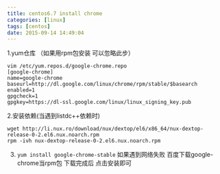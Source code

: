 ```yaml
---
title: centos6.7 install chrome
categories: [linux]
tags: [centos]
date: 2015-09-14 14:49:04
---
```


1.yum仓库 （如果用rpm包安装 可以忽略此步）
```
vim /etc/yum.repos.d/google-chrome.repo
[google-chrome]
name=google-chrome
baseurl=http://dl.google.com/linux/chrome/rpm/stable/$basearch
enabled=1
gpgcheck=1
gpgkey=https://dl-ssl.google.com/linux/linux_signing_key.pub
```
2.安装依赖(当遇到listdc++依赖时)
```
wget http://li.nux.ro/download/nux/dextop/el6/x86_64/nux-dextop-release-0-2.el6.nux.noarch.rpm
rpm -ivh nux-dextop-release-0-2.el6.nux.noarch.rpm
```
3. ```yum install google-chrome-stable```
如果遇到网络失败 百度下载google-chrome当rpm包
下载完成后 点击安装即可

